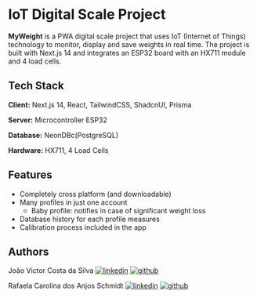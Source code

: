 # IoT Digital Scale Project

**MyWeight** is a PWA digital scale project that uses IoT (Internet of Things) technology to monitor, display and save weights in real time. The project is built with Next.js 14 and integrates an ESP32 board with an HX711 module and 4 load cells.

## Tech Stack

**Client:** Next.js 14, React, TailwindCSS, ShadcnUI, Prisma

**Server:** Microcontroller ESP32

**Database:** NeonDBc(PostgreSQL)

**Hardware:** HX711, 4 Load Cells


## Features

+ Completely cross platform (and downloadable)
+ Many profiles in just one account
    - Baby profile: notifies in case of significant weight loss
+ Database history for each profile measures
+ Calibration process included in the app 

## Authors

João Victor Costa da Silva
[![linkedin](https://img.shields.io/badge/linkedin-0A66C2?style=for-the-badge&logo=linkedin&logoColor=white)](www.linkedin.com/in/joaovcostas)
[![github](https://img.shields.io/badge/GitHub-100000?style=for-the-badge&logo=github&logoColor=white)](https://www.github.com/jvc22)

Rafaela Carolina dos Anjos Schmidt
[![linkedin](https://img.shields.io/badge/linkedin-0A66C2?style=for-the-badge&logo=linkedin&logoColor=white)](https://www.linkedin.com/in/rschmidt-613141197/)
[![github](https://img.shields.io/badge/GitHub-100000?style=for-the-badge&logo=github&logoColor=white)](https://www.github.com/RafaelaSchmidt)